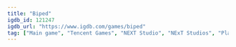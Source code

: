 ```yaml
---
title: "Biped"
igdb_id: 121247
igdb_url: "https://www.igdb.com/games/biped"
tag: ["Main game", "Tencent Games", "NEXT Studio", "NExT Studios", "Platform", "Puzzle", "Simulator", "Sport", "Strategy", "Adventure", "Indie", "Arcade", "Single player", "Multiplayer", "Co-operative", "Third person", "Side view", "Action", "Science fiction", "Kids"]
---
```

